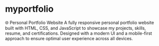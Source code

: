 # myportfolio
🌐 Personal Portfolio Website A fully responsive personal portfolio website built with HTML, CSS, and JavaScript to showcase my projects, skills, resume, and certifications. Designed with a modern UI and a mobile-first approach to ensure optimal user experience across all devices.
